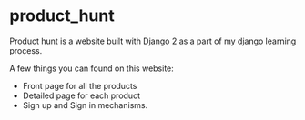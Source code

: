 # product_hunt
Product hunt is a website built with Django 2 as a part of my django learning process.

A few things you can found on this website:
* Front page for all the products
* Detailed page for each product
* Sign up and Sign in mechanisms.
